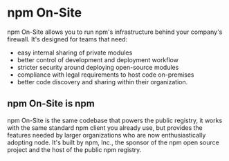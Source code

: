 # npm On-Site

npm On-Site allows you to run npm's infrastructure behind your
company's firewall. It's designed for teams that need:

- easy internal sharing of private modules
- better control of development and deployment workflow
- stricter security around deploying open-source modules
- compliance with legal requirements to host code on-premises
- better code discovery and sharing within their organization.

## npm On-Site is npm

npm On-Site is the same codebase that powers the public registry, it works with the same standard npm client you
already use, but provides the features needed by larger organizations who are
now enthusiastically adopting node. It's built by npm, Inc., the sponsor of
the npm open source project and the host of the public npm registry.
